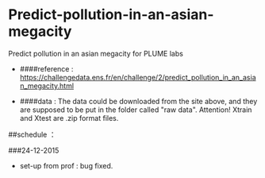 # Predict-pollution-in-an-asian-megacity
Predict pollution in an asian megacity for PLUME labs

* ####reference :
https://challengedata.ens.fr/en/challenge/2/predict_pollution_in_an_asian_megacity.html

* ####data :
The data could be downloaded from the site above, and they are supposed to be put in the folder called "raw data". Attention! Xtrain and Xtest are .zip format files.

##schedule ：

###24-12-2015
* set-up from prof : bug fixed.
